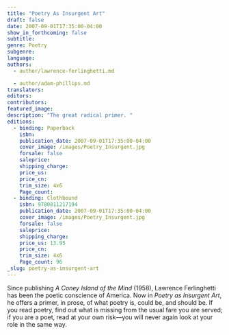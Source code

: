 ```yaml
---
title: "Poetry As Insurgent Art"
draft: false
date: 2007-09-01T17:35:00-04:00
show_in_forthcoming: false
subtitle:
genre: Poetry
subgenre:
language:
authors:
  - author/lawrence-ferlinghetti.md

  - author/adam-phillips.md
translators:
editors:
contributors:
featured_image:
description: "The great radical primer. "
editions:
  - binding: Paperback
    isbn:
    publication_date: 2007-09-01T17:35:00-04:00
    cover_image: /images/Poetry_Insurgent.jpg
    forsale: false
    saleprice:
    shipping_charge:
    price_us:
    price_cn:
    trim_size: 4x6
    Page_count:
  - binding: Clothbound
    isbn: 9780811217194
    publication_date: 2007-09-01T17:35:00-04:00
    cover_image: /images/Poetry_Insurgent.jpg
    forsale: false
    saleprice:
    shipping_charge:
    price_us: 13.95
    price_cn:
    trim_size: 4x6
    Page_count: 96
_slug: poetry-as-insurgent-art
---
```


Since publishing _A Coney Island of the Mind_ (1958), Lawrence Ferlinghetti has been the poetic conscience of America. Now in _Poetry as Insurgent Art_, he offers a primer, in prose, of what poetry is, could be, and should be. If you read poetry, find out what is missing from the usual fare you are served; if you are a poet, read at your own risk––you will never again look at your role in the same way.

